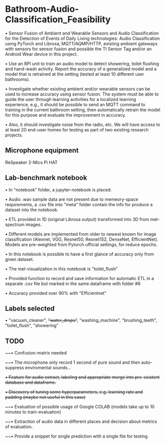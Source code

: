 # Bathroom-Audio-Classification_Feasibility

•	Sensor Fusion of Ambient and Wearable Sensors and Audio Classification for the Detection of Events of Daily Living technologies: Audio Classification using PyTorch and Librosa, MQTT/AQMP/HTTP, existing ambient gateways with sensors for sensor fusion and possible the TI Sensor Tag and/or an Android Wear device in this project.

•	Use an RPI unit to train an audio model to detect showering, toilet flushing and hand-wash activity. Report the accuracy of a generalized model and a model that is retrained at the setting (tested at least 10 different user bathrooms).

•	Investigate whether existing ambient and/or wearable sensors can be used to increase accuracy using sensor fusion. The system must be able to guide the user through learning activities for a localized learning experience, e.g., it should be possible to send an MQTT command to training in the current bathroom setting, then automatically retrain the model for this purpose and evaluate the improvement in accuracy.

•	 Also, it should investigate noise from the radio, etc. We will have access to at least 20 end-user homes for testing as part of two existing research projects. 

## Microphone equipment

ReSpeaker 2-Mics Pi HAT

## Lab-benchmark notebook

•	In "notebook" folder, a jupyter-notebook is placed. 

•	Audio .wav sample data are not present due to memeory-space requirements, a .csv file into "meta" folder contain the info for produce a dataset into the notebook. 

•	ETL provided in 1D (original Librosa output) transformed into 3D from mel-spectrum images.

•	Different models are implemented from older to newest known for image classification (Alexnet, VGG, Resnet50, Resnet152, DenseNet, EfficientNet). Models are pre-weighted from Pytorch ufficial settings, for reduce epochs.

•	In this notebook is possible to have a first glance of accuracy only from given dataset.

•	The mel-visualization in this notebook is "toilet_flush"

•	Provided function to record and save information for automatic ETL in a separate .csv file but marked in the same dataframe with folder #6

•	Accuracy provided over 90% with "Efficientnet"



## Labels selected

•	"vacuum_cleaner", ~~"water_drops"~~, "washing_machine", "brushing_teeth", "toilet_flush", "showering"

## TODO

~~•	Confusion-matrix needed

~~•	The microphone only record 1 second of pure sound and then auto-suppress enviromental sounds...

~~•	Feature for audio extract, labeling and appropriate merge into pre-existent database and dataframe.~~

~~•	Discovery of tuning some hyperparameters, e.g. learning rate and padding (maybe not useful in this case)~~

~~•	Evaluation of possible usage of Google COLAB (models take up to 10 minutes to train-evaluation)

~~•	Extraction of audio data in different places and decision about metrics of evaluation.

~~•	Provide a snippet for single prediction with a single file for testing









